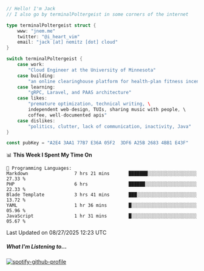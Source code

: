 ```go
// Hello! I'm Jack
// I also go by terminalPoltergeist in some corners of the internet

type terminalPoltergeist struct {
    www: "jnem.me"
    twitter: "@i_heart_vim"
    email: "jack [at] nemitz [dot] cloud"
}

switch terminalPoltergeist {
    case work:
        "Cloud Engineer at the University of Minnesota"
    case building:
        "an online clearinghouse platform for health-plan fitness incentive programs"
    case learning:
        "gRPC, Laravel, and PAAS architecture"
    case likes:
        "premature optimization, technical writing, \
        independent web-design, TUIs, sharing music with people, \
        coffee, well-documented apis"
    case dislikes:
        "politics, clutter, lack of communication, inactivity, Java"
}

const pubKey = "A2E4 3AA1 77B7 E36A 05F2  3DF6 A25B 2683 4BB1 E43F"
```

<!--START_SECTION:waka-->
📊 **This Week I Spent My Time On** 

```text
💬 Programming Languages: 
Markdown                 7 hrs 21 mins       ███████░░░░░░░░░░░░░░░░░░   27.33 % 
PHP                      6 hrs               ██████░░░░░░░░░░░░░░░░░░░   22.33 % 
Blade Template           3 hrs 41 mins       ███░░░░░░░░░░░░░░░░░░░░░░   13.72 % 
YAML                     1 hr 36 mins        █░░░░░░░░░░░░░░░░░░░░░░░░   05.96 % 
JavaScript               1 hr 31 mins        █░░░░░░░░░░░░░░░░░░░░░░░░   05.67 % 
```


 Last Updated on 08/27/2025 12:23 UTC
<!--END_SECTION:waka-->

##### What I'm Listening to...

[![spotify-github-profile](https://jnem.me/listening-item?maxAge=2592000)](https://jnem.me/listening)
